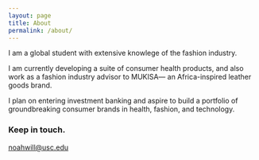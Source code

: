 ```yaml
---
layout: page
title: About
permalink: /about/
---
```


I am a global student with extensive knowlege of the fashion industry. 

I am currently developing a suite of consumer health products, and also work as a fashion industry advisor to MUKISA— an Africa-inspired leather goods brand. 

I plan on entering investment banking and aspire to build a portfolio of groundbreaking consumer brands in health, fashion, and technology.

### Keep in touch.  

[noahwill@usc.edu](mailto:noahwill@usc.edu)
